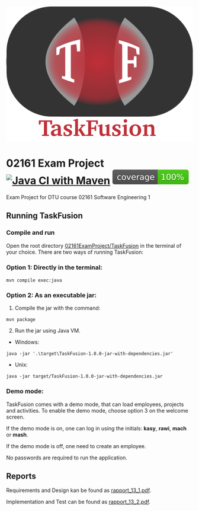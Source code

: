 ![](/TaskFusionAlt.png)
# 02161 Exam Project [![Java CI with Maven](https://github.com/rwiuff/02161ExamProject/actions/workflows/maven.yml/badge.svg?branch=main)](https://github.com/rwiuff/02161ExamProject/actions/workflows/maven.yml) [![Test Coverage](https://github.com/rwiuff/02161ExamProject/raw/gh-pages/badges/jacoco.svg?raw=true)](https://rwiuff.github.io/02161ExamProject/)
Exam Project for DTU course 02161 Software Engineering 1
## Running TaskFusion
### Compile and run
Open the root directory [02161ExamProject/TaskFusion](TaskFusion) in the terminal of your choice. There are two ways of running TaskFusion:
### Option 1: Directly in the terminal:
```
mvn compile exec:java
```
### Option 2: As an executable jar:
1. Compile the jar with the command:
```
mvn package
```
2. Run the jar using Java VM.
 - Windows:
```
java -jar '.\target\TaskFusion-1.0.0-jar-with-dependencies.jar'
```
 - Unix:
```
java -jar target/TaskFusion-1.0.0-jar-with-dependencies.jar
```
### Demo mode:
TaskFusion comes with a demo mode, that can load employees, projects and activities. To enable the demo mode, choose option 3 on the welcome screen.

If the demo mode is on, one can log in using the initials: **kasy**, **rawi**, **mach** or **mash**.

If the demo mode is off, one need to create an employee.

No passwords are required to run the application.
## Reports
Requirements and Design kan be found as [rapport_13_1.pdf](rapport_13_1.pdf).

Implementation and Test can be found as [rapport_13_2.pdf](rapport_13_2.pdf).
